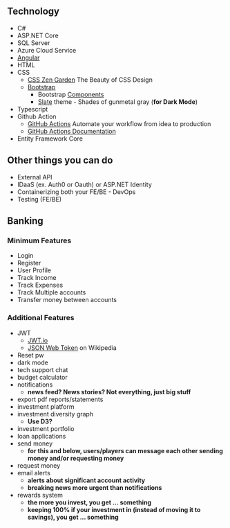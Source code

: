
## Technology
- C#
- ASP.NET Core
- SQL Server
- Azure Cloud Service
- [Angular](https://angular.io/start)
- HTML
- CSS
    - [CSS Zen Garden](http://www.csszengarden.com/) The Beauty of CSS Design
    - [Bootstrap](https://getbootstrap.com/)
        - Bootstrap [Components](https://getbootstrap.com/docs/5.0/customize/components/)
        - [Slate](https://bootswatch.com/slate/) theme - Shades of gunmetal gray (**for Dark Mode**)
- Typescript
- Github Action
    - [GitHub Actions](https://github.com/features/actions) Automate your workflow from idea to production
    - [GitHub Actions Documentation](https://docs.github.com/en/actions)
- Entity Framework Core

## Other things you can do
- External API
- IDaaS (ex. Auth0 or Oauth) or ASP.NET Identity
- Containerizing both your FE/BE - DevOps
- Testing (FE/BE)

## Banking
### Minimum Features
- Login
- Register
- User Profile
- Track Income
- Track Expenses
- Track Multiple accounts
- Transfer money between accounts

### Additional Features
- JWT
    - [JWT.io](https://jwt.io/)
    - [JSON Web Token](https://en.wikipedia.org/wiki/JSON_Web_Token) on Wikipedia
- Reset pw
- dark mode
- tech support chat
- budget calculator
- notifications
    - **news feed? News stories? Not everything, just big stuff**
- export pdf reports/statements
- investment platform
- investment diversity graph
    - **Use D3?**
- investment portfolio
- loan applications
- send money
    - **for this and below, users/players can message each other sending money and/or requesting money**
- request money
- email alerts 
    - **alerts about significant account activity**
    - **breaking news more urgent than notifications**
- rewards system
    - **the more you invest, you get ... something**
    - **keeping 100% if your investment in (instead of moving it to savings), you get ... something**

